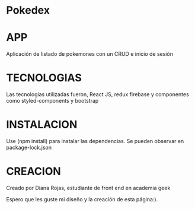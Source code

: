 # Pokedex

# APP
Aplicación de listado de pokemones con un CRUD e inicio de sesión

# TECNOLOGIAS
Las tecnologías utilizadas fueron, React JS, redux firebase y componentes como styled-components y bootstrap 

# INSTALACION
Use (npm install) para instalar las dependencias. Se pueden observar en package-lock.json

# CREACION
Creado por Diana Rojas, estudiante de front end en academia geek

Espero que les guste mi diseño y la creación de esta página:).


